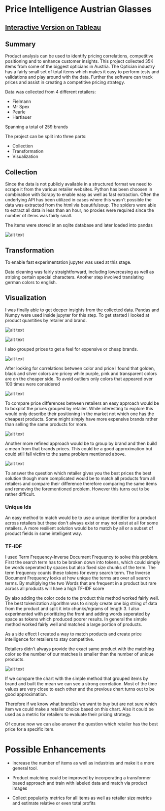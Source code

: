 # Price Intelligence Austrian Glasses

## [Interactive Version on Tableau](https://public.tableau.com/app/profile/sergio.wagenleitner/viz/GlassesProductAnalysis/Dashboard1)

## Summary

Product analysis can be used to identify pricing correlations, competitive positioning and to enhance customer insights.
This project collected 35K items from some of the biggest opticians in Austria. The Optician industry has a fairly small set of total items which makes it easy to perform tests and validations and play around with the data. Further the software can track prices and assist in creating a competitive pricing strategy.


Data was collected from 4 different retailers:
- Fielmann
- Mr Spex
- Pearle
- Hartlauer

Spanning a total of 259 brands

The project can be split into three parts:
- Collection
- Transformation
- Visualization

## Collection

Since the data is not publicly available in a structured format we need to scrape it from the various retailer websites. Python has been choosen in combination with Scrapy to enable easy as well as fast extraction. Often the underlying API has been utilized in cases where this wasn't possible the data was extracted from the html via beautifulsoup. The spiders were able to extract all data in less than an hour, no proxies were required since the number of items was fairly small. 

The items were stored in an sqlite database and later loaded into pandas

![alt text](https://github.com/realsirjoe/glasses_retail_analysis/blob/main/github_images/dataframe.png?raw=true)

## Transformation

To enable fast experimentation jupyter was used at this stage. 

Data cleaning was fairly straightforward, including lowercasing as well as striping certain special characters. Another step involved translating german colors to english.

## Visualization

I was finally able to get deeper insights from the collected data. Pandas and Numpy were used inside jupyter for this step. To get started I looked at product quantities by retailer and brand. 

![alt text](https://github.com/realsirjoe/glasses_retail_analysis/blob/main/github_images/retailer_product_count.png?raw=true)

![alt text](https://github.com/realsirjoe/glasses_retail_analysis/blob/main/github_images/brand_count.png?raw=true)

I also grouped prices to get a feel for expensive or cheap brands.

![alt text](https://github.com/realsirjoe/glasses_retail_analysis/blob/main/github_images/expensive_brands.png?raw=true)

After looking for correlations between color and price I found that golden, black and silver colors are pricey while purple, pink and transparent colors are on the cheaper side. To avoid outliers only colors that appeared over 100 times were considered

![alt text](https://github.com/realsirjoe/glasses_retail_analysis/blob/main/github_images/expensive_colors.png?raw=true)

To compare price differences between retailers an easy approach would be to boxplot the prices grouped by retailer. While interesting to explore this would only describe their positioning in the market not which one has the cheapest products. Some might simply have more expensive brands rather than selling the same products for more. 

![alt text](https://github.com/realsirjoe/glasses_retail_analysis/blob/main/github_images/brand_price_boxplot.png?raw=true)

Another more refined approach would be to group by brand and then build a mean from that brands prices. This could be a good approximation but could still fall victim to the same problem mentioned above. 

![alt text](https://github.com/realsirjoe/glasses_retail_analysis/blob/main/github_images/brand_price_relative_mean_deviation.png?raw=true)

To answer the question which retailer gives you the best prices the best solution though more complicated would be to match all products from all retailers and compare their difference therefore comparing the same items and removing the forementioned problem. However this turns out to be rather difficult. 

### Unique Ids

An easy method to match would be to use a unique identifier for a product across retailers but these don't always exist or may not exist at all for some retailers. A more resilient solution would be to match by all or a subset of product fields in some intelligent way. 

### TF-IDF

I used Term Frequency-Inverse Document Frequency to solve this problem. First the search term has to be broken down into tokens, which could simply be words seperated by spaces but also fixed size chunks of the term. The term frequency counts these tokens for every search term. The Inverse Document Frequency looks at how unique the terms are over all search terms. By multiplying the two Words that are frequent in a product but rare across all products will have a high TF-IDF score
  
  
  
  


By also adding the color code to the product this method worked fairly well. The best tokenization algorithm was to simply create one big string of data from the product and split it into chunks/ngrams of length 3. I also experimented with prioritizing the front and adding words seperated by space as tokens which produced poorer results. In general the simple method worked fairly well and matched a large portion of products.

As a side effect I created a way to match products and create price intelligence for retailers to stay competitive. 

Retailers didn't always provide the exact same product with the matching color so the number of our matches is smaller than the number of unique products. 

![alt text](https://github.com/realsirjoe/glasses_retail_analysis/blob/main/github_images/brand_price_real_relative_mean_deviation.png?raw=true)

If we compare the chart with the simple method that grouped items by brand and built the mean we can see a strong correlation. Most of the time values are very close to each other and the previous chart turns out to be good approximation. 

Therefore if we know what brand(s) we want to buy but are not sure which item we could make a retailer choice based on this chart. Also it could be used as a metric for retailers to evaluate their pricing strategy. 

Of course now we can also answer the question which retailer has the best price for a specific item. 

# Possible Enhancements

- Increase the number of items as well as industries and make it a more general tool. 

- Product matching could be improved by incorperating a transformer based approach and train with labeled data and match via product images

- Collect popularity metrics for all items as well as retailer size metrics and estimate relative or even total profits
